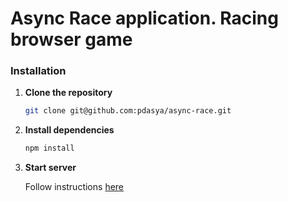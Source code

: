 # Async Race application. Racing browser game

### Installation

1. **Clone the repository**

   ```bash
   git clone git@github.com:pdasya/async-race.git

   ```

2. **Install dependencies**

   ```bash
   npm install

   ```

3. **Start server**

    Follow instructions [here](https://github.com/mikhama/async-race-api)
